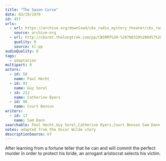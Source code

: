 ```yaml
---
title: "The Saxon Curse"
date: 03/29/1976
id: 457
urls: 
  - url: https://archive.org/download/cbs_radio_mystery_theater/cbs_radio_mystery_theater-0451-0500.zip/cbs_radio_mystery_theater-0451-0500%2Fcbsrmt_0457_the_saxon_curse.mp3
    source: archive-org
  - url: http://cbsrmt.thelongtrek.com/pp/CBSRMT%20-%20760329%200457%20The%20Saxon%20Curse_pp.mp3
    quality: 0
    source: kl-pp
audioQuality: 0
tags: 
  - adaptation
multipart: 0
actors:  
  - id: 58
    name: Paul Hecht  
  - id: 93
    name: Guy Sorel  
  - id: 212
    name: Catherine Byers  
  - id: 90
    name: Court Benson
writers:  
  - id: 13
    name: Sam Dann
searchable: Paul Hecht,Guy Sorel,Catherine Byers,Court Benson Sam Dann
notes: adapted from the Oscar Wilde story
descriptionSource: kf
---
```

After learning from a fortune teller that he can and will commit the perfect murder in order to protect his bride, an arrogant aristocrat selects his victim.